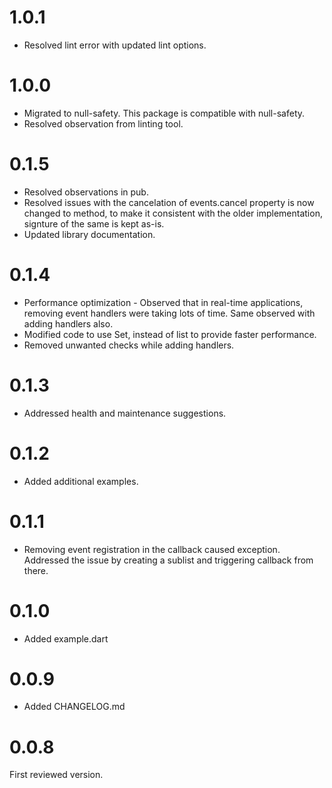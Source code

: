 # 1.0.1
- Resolved lint error with updated lint options.
# 1.0.0
- Migrated to null-safety. This package is compatible with null-safety.
- Resolved observation from linting tool.
# 0.1.5
- Resolved observations in pub.
- Resolved issues with the cancelation of events.cancel property is now changed to method, to make it consistent with the older implementation, signture of the same is kept as-is. 
- Updated library documentation.
# 0.1.4
- Performance optimization - Observed that in real-time applications, removing event handlers were taking lots of time. Same observed with adding handlers also. 
- Modified code to use Set, instead of list to provide faster performance.
- Removed unwanted checks while adding handlers. 
# 0.1.3
- Addressed health and maintenance suggestions.
# 0.1.2
- Added additional examples.

# 0.1.1
- Removing event registration in the callback caused exception. Addressed the issue by creating a sublist and triggering callback from there.

# 0.1.0
- Added example.dart

# 0.0.9

- Added CHANGELOG.md

# 0.0.8

First reviewed version.